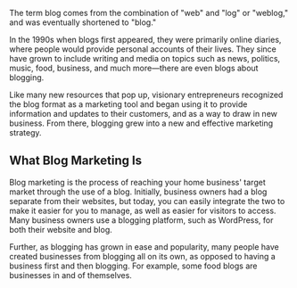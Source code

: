 The term blog comes from the combination of "web" and "log" or "weblog," and was eventually shortened to "blog."

In the 1990s when blogs first appeared, they were primarily online diaries, where people would provide personal accounts of their lives. They since have grown to include writing and media on topics such as news, politics, music, food, business, and much more—there are even blogs about blogging.

Like many new resources that pop up, visionary entrepreneurs recognized the blog format as a marketing tool and began using it to provide information and updates to their customers, and as a way to draw in new business. From there, blogging grew into a new and effective marketing strategy. 


## What Blog Marketing Is

Blog marketing is the process of reaching your home business' target market through the use of a blog. Initially, business owners had a blog separate from their websites, but today, you can easily integrate the two to make it easier for you to manage, as well as easier for visitors to access. Many business owners use a blogging platform, such as WordPress, for both their website and blog.

Further, as blogging has grown in ease and popularity, many people have created businesses from blogging all on its own, as opposed to having a business first and then blogging. For example, some food blogs are businesses in and of themselves. 

